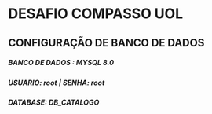 # DESAFIO COMPASSO UOL

## CONFIGURAÇÃO DE BANCO DE DADOS
 ##### BANCO DE DADOS : MYSQL 8.0
 ##### USUARIO: root | SENHA: root
 ##### DATABASE: DB_CATALOGO
 
